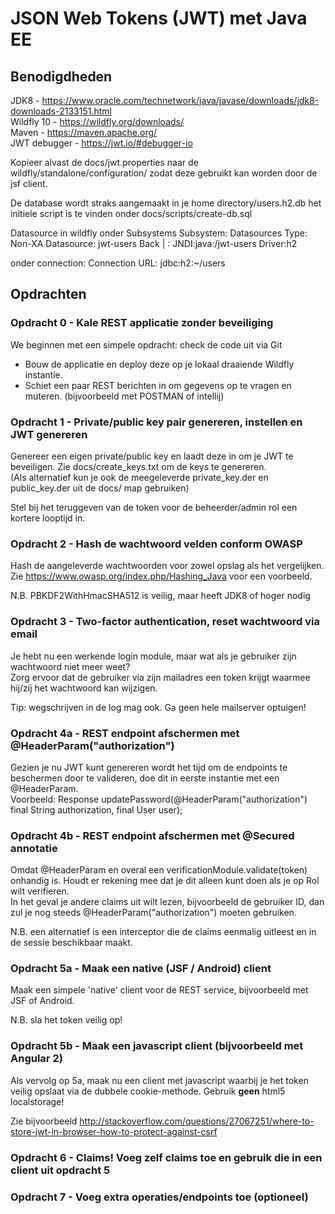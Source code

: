 JSON Web Tokens (JWT) met Java EE
=================================

Benodigdheden
-------------
JDK8 - https://www.oracle.com/technetwork/java/javase/downloads/jdk8-downloads-2133151.html  
Wildfly 10 - https://wildfly.org/downloads/  
Maven - https://maven.apache.org/  
JWT debugger - https://jwt.io/#debugger-io

Kopieer alvast de docs/jwt.properties naar de wildfly/standalone/configuration/ zodat deze gebruikt kan worden door de jsf client.

De database wordt straks aangemaakt in je home directory/users.h2.db het initiele script is te vinden onder docs/scripts/create-db.sql

Datasource in wildfly onder Subsystems    Subsystem: Datasources    Type: Non-XA    Datasource: jwt-users Back | :
JNDI:java:/jwt-users
Driver:h2

onder connection: Connection URL: jdbc:h2:~/users

Opdrachten
----------

### Opdracht 0 - Kale REST applicatie zonder beveiliging
We beginnen met een simpele opdracht: check de code uit via Git
* Bouw de applicatie en deploy deze op je lokaal draaiende Wildfly instantie.
* Schiet een paar REST berichten in om gegevens op te vragen en muteren. (bijvoorbeeld met POSTMAN of intellij)

### Opdracht 1 - Private/public key pair genereren, instellen en JWT genereren
Genereer een eigen private/public key en laadt deze in om je JWT te beveiligen. Zie docs/create_keys.txt om de keys te genereren.  
(Als alternatief kun je ook de meegeleverde private_key.der en public_key.der uit de docs/ map gebruiken)

Stel bij het teruggeven van de token voor de beheerder/admin rol een kortere looptijd in.

### Opdracht 2 - Hash de wachtwoord velden conform OWASP
Hash de aangeleverde wachtwoorden voor zowel opslag als het vergelijken.  
Zie https://www.owasp.org/index.php/Hashing_Java voor een voorbeeld.

N.B. PBKDF2WithHmacSHA512 is veilig, maar heeft JDK8 of hoger nodig

### Opdracht 3 - Two-factor authentication, reset wachtwoord via email
Je hebt nu een werkende login module, maar wat als je gebruiker zijn wachtwoord niet meer weet?   
Zorg ervoor dat de gebruiker via zijn mailadres een token krijgt waarmee hij/zij het wachtwoord kan wijzigen.

Tip: wegschrijven in de log mag ook. Ga geen hele mailserver optuigen!

### Opdracht 4a - REST endpoint afschermen met @HeaderParam("authorization")
Gezien je nu JWT kunt genereren wordt het tijd om de endpoints te beschermen door te valideren, doe dit in eerste instantie met een @HeaderParam.  
Voorbeeld: Response updatePassword(@HeaderParam("authorization") final String authorization, final User user);

### Opdracht 4b - REST endpoint afschermen met @Secured annotatie
Omdat @HeaderParam en overal een verificationModule.validate(token) onhandig is. Houdt er rekening mee dat je dit alleen kunt doen als je op Rol wilt verifieren.  
In het geval je andere claims uit wilt lezen, bijvoorbeeld de gebruiker ID, dan zul je nog steeds @HeaderParam("authorization") moeten gebruiken.

N.B. een alternatief is een interceptor die de claims eenmalig uitleest en in de sessie beschikbaar maakt.

### Opdracht 5a - Maak een native (JSF / Android) client
Maak een simpele 'native' client voor de REST service, bijvoorbeeld met JSF of Android.

N.B. sla het token veilig op! 

### Opdracht 5b - Maak een javascript client (bijvoorbeeld met Angular 2)
Als vervolg op 5a, maak nu een client met javascript waarbij je het token veilig opslaat via de dubbele cookie-methode. Gebruik **geen** html5 localstorage!

Zie bijvoorbeeld http://stackoverflow.com/questions/27067251/where-to-store-jwt-in-browser-how-to-protect-against-csrf

### Opdracht 6 - Claims! Voeg zelf claims toe en gebruik die in een client uit opdracht 5

### Opdracht 7 - Voeg extra operaties/endpoints toe (optioneel)